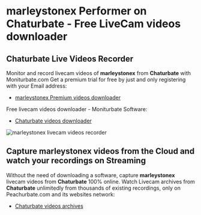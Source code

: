 # marleystonex Performer on Chaturbate - Free LiveCam videos downloader

## Chaturbate Live Videos Recorder

Monitor and record livecam videos of **marleystonex** from **Chaturbate** with Moniturbate.com
Get a premium trial for free by just and only registering with your Email address:
* [marleystonex Premium videos downloader](https://moniturbate.com/request-demo-licence-key.html)

Free livecam videos downloader - Moniturbate Software:
* [Chaturbate videos downloader](https://moniturbate.com/moniturbate-download-software.html)

![marleystonex livecam videos recorder](https://peachurnet.com/templates/moniturbate-software.png)


## Capture marleystonex videos from the Cloud and watch your recordings on Streaming

Without the need of downloading a software, capture **marleystonex** livecam videos from **Chaturbate** 100% online.
Watch Livecam archives from **Chaturbate** unlimitedly from thousands of existing recordings, only on Peachurbate.com and its websites network:
* [Chaturbate videos archives](https://peachurnet.com/)
